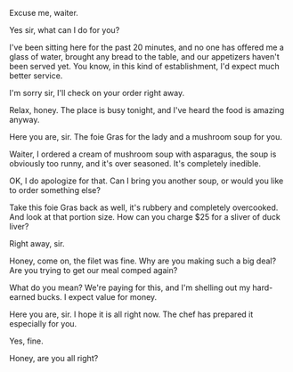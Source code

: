 Excuse me, waiter. 

Yes sir, what can I do for you? 

I've been sitting here for the past 20 minutes, 
and no one has offered me a glass of water, brought any bread to the table, 
and our appetizers haven't been served yet. 
You know, in this kind of establishment, I'd expect much better service.

I'm sorry sir, I'll check on your order right away. 

Relax, honey. The place is busy tonight, and I've heard the food is amazing anyway. 

Here you are, sir. The foie Gras for the lady and a mushroom soup for you. 

Waiter, I ordered a cream of mushroom soup with asparagus, 
the soup is obviously too runny, and it's over seasoned. 
It's completely inedible. 

OK, I do apologize for that. 
Can I bring you another soup, or would you like to order something else? 

Take this foie Gras back as well, it's rubbery and completely overcooked. 
And look at that portion size. 
How can you charge $25 for a sliver of duck liver? 

Right away, sir. 

Honey, come on, the filet was fine. 
Why are you making such a big deal? 
Are you trying to get our meal comped again? 

What do you mean? 
We're paying for this, and I'm shelling out my hard-earned bucks. 
I expect value for money. 

Here you are, sir. 
I hope it is all right now. 
The chef has prepared it especially for you. 

Yes, fine. 

Honey, are you all right?
